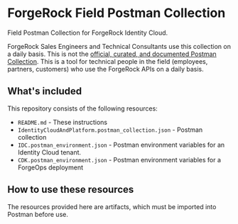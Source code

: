 # ForgeRock Field Postman Collection
Field Postman Collection for ForgeRock Identity Cloud.

ForgeRock Sales Engineers and Technical Consultants use this collection on a daily basis. This is not the [official, curated, and documented Postman Collection](https://backstage.forgerock.com/docs/idcloud/latest/developer-docs/postman-collection.html). This is a tool for technical people in the field (employees, partners, customers) who use the ForgeRock APIs on a daily basis.

## What's included
This repository consists of the following resources:
- `README.md` - These instructions
- `IdentityCloudAndPlatform.postman_collection.json` - Postman collection
- `IDC.postman_environment.json` - Postman environment variables for an Identity Cloud tenant.
- `CDK.postman_environment.json` - Postman environment variables for a ForgeOps deployment

## How to use these resources
The resources provided here are artifacts, which must be imported into Postman before use.
